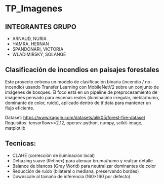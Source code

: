 # TP_Imagenes 

## INTEGRANTES GRUPO

* ARNAUD, NURIA
* HAMRA, HERNAN
* SPANDONARI, VICTORIA
* WLADIMIRSKY, SOLANGE

## Clasificación de incendios en paisajes forestales

Este proyecto entrena un modelo de clasificación binaria (incendio / no-incendio) usando Transfer Learning con MobileNetV2 sobre un conjunto de imágenes de bosques. El foco está en un pipeline de preprocesamiento de imágenes pensado para escenas reales (iluminación irregular, niebla/humo, dominante de color, ruido), aplicado dentro de tf.data para mantener un flujo eficiente.

Dataset: https://www.kaggle.com/datasets/alik05/forest-fire-dataset
Requisitos:  tensorflow>=2.12, opencv-python, numpy, scikit-image, matplotlib


## Tecnicas:

- CLAHE (corrección de iluminación local)
- Dehazing suave (Retinex) para atenuar bruma/humo y realzar detalle
- Balance de blancos (Gray World) para neutralizar dominantes de color
- Reducción de ruido (bilateral o mediana, preservando bordes)
- Downscale al tamaño de inferencia (160×160 por defecto)
